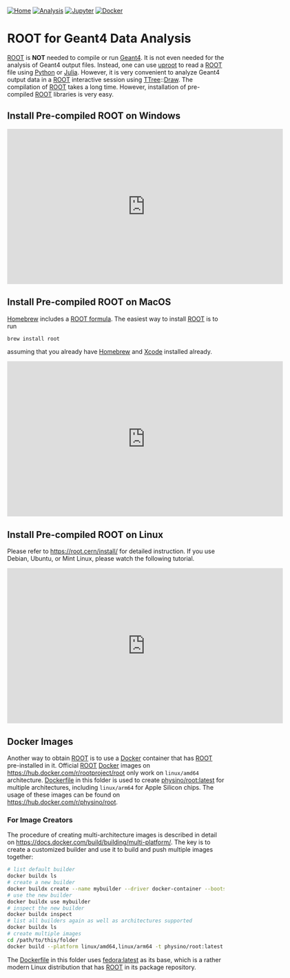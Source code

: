 [![Home](https://img.shields.io/badge/Home-blue?style=flat)](../..)
[![Analysis](https://img.shields.io/badge/Analysis-red?style=flat)](..)
[![Jupyter](https://img.shields.io/badge/Jupyter-notebook-green?style=flat)](notebook)
[![Docker](https://img.shields.io/badge/Docker-images-orange?style=flat)](#docker-images)

# ROOT for Geant4 Data Analysis

[ROOT][] is **NOT** needed to compile or run [Geant4][]. It is not even needed for the analysis of Geant4 output files. Instead, one can use [uproot][] to read a [ROOT] file using [Python](../python) or [Julia](../julia). However, it is very convenient to analyze Geant4 output data in a [ROOT][] interactive session using [TTree][]::[Draw][]. The compilation of [ROOT][] takes a long time. However, installation of pre-compiled [ROOT][] libraries is very easy.

## Install Pre-compiled ROOT on Windows

<iframe width="640" height="360" src="https://www.youtube.com/embed/Q4t3pztSnMo?si=wd1QKtFKwsl8vRk9" title="YouTube video player" frameborder="0" allow="accelerometer; autoplay; clipboard-write; encrypted-media; gyroscope; picture-in-picture; web-share" referrerpolicy="strict-origin-when-cross-origin" allowfullscreen></iframe>

## Install Pre-compiled ROOT on MacOS

[Homebrew][] includes a [ROOT formula](https://formulae.brew.sh/formula/root). The easiest way to install [ROOT][] is to run

```sh
brew install root
```

assuming that you already have [Homebrew][] and [Xcode][] installed already.

<iframe width="640" height="360" src="https://www.youtube.com/embed/GrEFp4pXkd4?si=LWCZlVOhr1zGxv5H" title="YouTube video player" frameborder="0" allow="accelerometer; autoplay; clipboard-write; encrypted-media; gyroscope; picture-in-picture; web-share" referrerpolicy="strict-origin-when-cross-origin" allowfullscreen></iframe>

## Install Pre-compiled ROOT on Linux

Please refer to <https://root.cern/install/> for detailed instruction. If you use Debian, Ubuntu, or Mint Linux, please watch the following tutorial.

<iframe width="640" height="360" src="https://www.youtube.com/embed/8Q4_SipwAPQ?si=T_FW2bzGwdN2LkvB" title="YouTube video player" frameborder="0" allow="accelerometer; autoplay; clipboard-write; encrypted-media; gyroscope; picture-in-picture; web-share" referrerpolicy="strict-origin-when-cross-origin" allowfullscreen></iframe>

## Docker Images

Another way to obtain [ROOT][] is to use a [Docker][] container that has [ROOT][] pre-installed in it. Official [ROOT][] [Docker][] images on <https://hub.docker.com/r/rootproject/root> only work on `linux/amd64` architecture. [Dockerfile][] in this folder is used to create [physino/root:latest][] for multiple architectures, including `linux/arm64` for Apple Silicon chips. The usage of these images can be found on <https://hub.docker.com/r/physino/root>.

### For Image Creators

The procedure of creating multi-architecture images is described in detail on <https://docs.docker.com/build/building/multi-platform/>. The key is to create a customized builder and use it to build and push multiple images together:

```sh
# list default builder
docker buildx ls
# create a new builder
docker buildx create --name mybuilder --driver docker-container --bootstrap
# use the new builder
docker buildx use mybuilder
# inspect the new builder
docker buildx inspect
# list all builders again as well as architectures supported
docker buildx ls
# create multiple images
cd /path/to/this/folder
docker build --platform linux/amd64,linux/arm64 -t physino/root:latest --push .
```

The [Dockerfile][] in this folder uses [fedora:latest][] as its base, which is a rather modern Linux distribution that has [ROOT][] in its package repository.

[Geant4]: ../..
[TTree]: https://root.cern/manual/trees
[Draw]: https://root.cern.ch/doc/master/classTTree.html#a73450649dc6e54b5b94516c468523e45
[ROOT]: https://root.cern.ch
[uproot]: https://pypi.org/project/uproot
[Python]: https://www.python.org/
[Homebrew]: https://brew.sh
[Xcode]: https://developer.apple.com/xcode
[Docker]: https://www.docker.com
[physino/root:latest]: https://hub.docker.com/r/physino/root
[fedora:latest]: https://hub.docker.com/_/fedora
[Dockerfile]: https://github.com/jintonic/geant4/blob/main/analysis/root/Dockerfile
